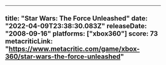 
---
title: "Star Wars: The Force Unleashed"
date: "2022-04-09T23:38:30.083Z"
releaseDate: "2008-09-16"
platforms: ["xbox360"]
score: 73
metacriticLink: "https://www.metacritic.com/game/xbox-360/star-wars-the-force-unleashed"
---
